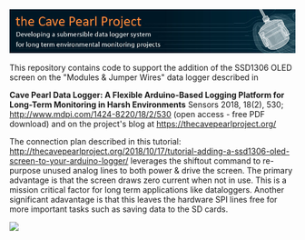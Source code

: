 <img src="https://github.com/EKMallon/The_Cave_Pearl_Project_CURRENT_codebuilds/blob/master/images/CavePearlProjectBanner_130x850px.jpg">

This repository contains code to support the addition of the SSD1306 OLED screen on the "Modules &amp; Jumper Wires" data logger described in 

**Cave Pearl Data Logger: A Flexible Arduino-Based Logging Platform for Long-Term Monitoring in Harsh Environments**
Sensors 2018, 18(2), 530; http://www.mdpi.com/1424-8220/18/2/530  (open access - free PDF download)  and on the project's blog at  https://thecavepearlproject.org/ 

The connection plan described in this tutorial: http://thecavepearlproject.org/2018/10/17/tutorial-adding-a-ssd1306-oled-screen-to-your-arduino-logger/  leverages the shiftout command to re-purpose unused analog lines to both power & drive the screen. The primary advantage is that the screen draws zero current when not in use. This is a mission critical factor for long term applications like dataloggers. Another significant adavantage is that this leaves the hardware SPI lines free for more important tasks such as saving data to the SD cards. 


<img src="https://github.com/EKMallon/Utilities/blob/master/Utility_10_SSD1306_128x64_OLED/images/SSD1306_OLED_wArduino_Pt10_TestAfterExpoxy.jpg">
